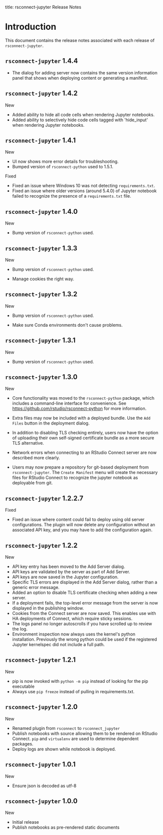 title: rsconnect-jupyter Release Notes

# Introduction

This document contains the release notes associated with each release of `rsconnect-jupyter`.

`rsconnect-jupyter` 1.4.4
--------------------------------------------------------------------------------

* The dialog for adding server now contains the same version information panel that
  shows when deploying content or generating a manifest.

`rsconnect-jupyter` 1.4.2
--------------------------------------------------------------------------------
New

* Added ability to hide all code cells when rendering Jupyter notebooks. 
* Added ability to selectively hide code cells tagged with 'hide_input' when rendering Jupyter notebooks. 

`rsconnect-jupyter` 1.4.1
--------------------------------------------------------------------------------
New

*   UI now shows more error details for troubleshooting.
*   Bumped version of `rsconnect-python` used to 1.5.1.

Fixed

*   Fixed an issue where Windows 10 was not detecting `requirements.txt`.
*   Fixed an issue where older versions (around 5.4.0) of Jupyter notebook failed to
    recognize the presence of a `requirements.txt` file.


`rsconnect-jupyter` 1.4.0
--------------------------------------------------------------------------------
New

*   Bump version of `rsconnect-python` used.


`rsconnect-jupyter` 1.3.3
--------------------------------------------------------------------------------
New

*   Bump version of `rsconnect-python` used.

*   Manage cookies the right way.


`rsconnect-jupyter` 1.3.2
--------------------------------------------------------------------------------
New

*   Bump version of `rsconnect-python` used.

*   Make sure Conda environments don't cause problems.


`rsconnect-jupyter` 1.3.1
--------------------------------------------------------------------------------
New

*   Bump version of `rsconnect-python` used.


`rsconnect-jupyter` 1.3.0
--------------------------------------------------------------------------------
New

*   Core functionality was moved to the `rsconnect-python` package, which includes a
    command-line interface for convenience. See https://github.com/rstudio/rsconnect-python
    for more information.

*   Extra files may now be included with a deployed bundle. Use the `Add Files` button in
    the deployment dialog.

*   In addition to disabling TLS checking entirely, users now have the option of uploading
    their own self-signed certificate bundle as a more secure TLS alternative.

*   Network errors when connecting to an RStudio Connect server are now described more
    clearly.

*   Users may now prepare a repository for git-based deployment from `rsconnect-jupyter`.
    The `Create Manifest` menu will create the necessary files for RStudio Connect to
    recognize the jupyter notebook as deployable from git.


`rsconnect-jupyter` 1.2.2.7
--------------------------------------------------------------------------------
Fixed

*   Fixed an issue where content could fail to deploy using old server configurations.
    The plugin will now delete any configuration without an associated API key, and you
    may have to add the configuration again.

`rsconnect-jupyter` 1.2.2
--------------------------------------------------------------------------------
New

*   API key entry has been moved to the Add Server dialog.
*   API keys are validated by the server as part of Add Server.
*   API keys are now saved in the Jupyter configuration.
*   Specific TLS errors are displayed in the Add Server dialog, rather than a generic error message.
*   Added an option to disable TLS certificate checking when adding a new server.
*   If a deployment fails, the top-level error message from the server is now displayed in the publishing window.
*   Cookies from the Connect server are now saved. This enables use with HA deployments of Connect, which require sticky sessions.
*   The logs panel no longer autoscrolls if you have scrolled up to review the log.
*   Environment inspection now always uses the kernel's python installation. Previously the wrong python could be used if the registered Jupyter kernelspec did not include a full path.


`rsconnect-jupyter` 1.2.1
--------------------------------------------------------------------------------
New

*   pip is now invoked with `python -m pip` instead of looking for the pip executable
*   Always use `pip freeze` instead of pulling in requirements.txt.


`rsconnect-jupyter` 1.2.0
--------------------------------------------------------------------------------
New

*   Renamed plugin from `rsconnect` to `rsconnect_jupyter`
*   Publish notebooks with source allowing them to be rendered on RStudio Connect.
    `pip` and `virtualenv` are used to determine dependent packages.
*   Deploy logs are shown while notebook is deployed.


`rsconnect-jupyter` 1.0.1
--------------------------------------------------------------------------------
New

*   Ensure json is decoded as utf-8


`rsconnect-jupyter` 1.0.0
--------------------------------------------------------------------------------
New

*   Initial release
*   Publish notebooks as pre-rendered static documents
